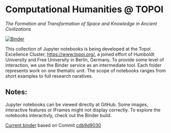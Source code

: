 # Computational Humanities @ TOPOI

*The Formation and Transformation of Space and Knowledge in Ancient Civilizations*

[![Binder](http://mybinder.org/badge.svg)](http://mybinder.org:/repo/computational-humanities/topoi)

This collection of Jupyter notebooks is being developed at the Topoi Excellence Cluster, https://www.topoi.org/, a joined effort of Humboldt University and Free University in Berlin, Germany. To provide some level of interaction, we use the Binder service as an intermediate tool. Each folder represents work on one thematic unit. The scope of notebooks ranges from short examples to full research naratives. 

## Notes:

Jupyter notebooks can be viewed directly at GitHub. Some images, interactive features or IFrames might not display correctly. 
To explore the notebooks interactivly, check out the Binder build. 

[Current binder](http://mybinder.org/status/computational-humanities/topoi) based on Commit [cdb9d9030](https://github.com/computational-humanities/topoi/commit/cdb9d9030f41a5ecada6061480c63f7431ecec24)  
